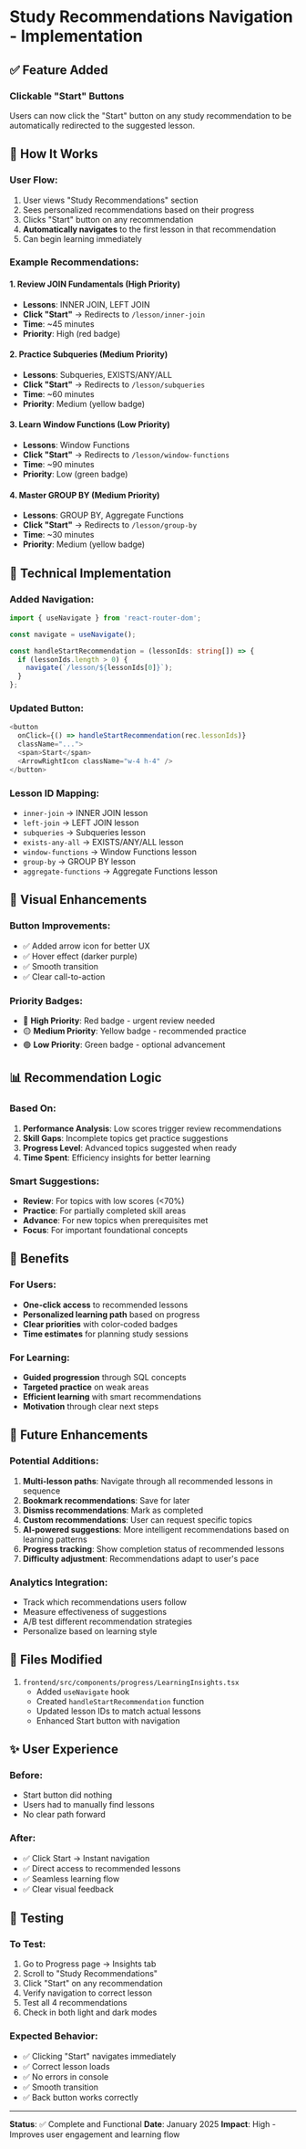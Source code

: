 # Study Recommendations Navigation - Implementation

## ✅ Feature Added

### Clickable "Start" Buttons
Users can now click the "Start" button on any study recommendation to be automatically redirected to the suggested lesson.

## 🎯 How It Works

### User Flow:
1. User views "Study Recommendations" section
2. Sees personalized recommendations based on their progress
3. Clicks "Start" button on any recommendation
4. **Automatically navigates** to the first lesson in that recommendation
5. Can begin learning immediately

### Example Recommendations:

#### 1. **Review JOIN Fundamentals** (High Priority)
- **Lessons**: INNER JOIN, LEFT JOIN
- **Click "Start"** → Redirects to `/lesson/inner-join`
- **Time**: ~45 minutes
- **Priority**: High (red badge)

#### 2. **Practice Subqueries** (Medium Priority)
- **Lessons**: Subqueries, EXISTS/ANY/ALL
- **Click "Start"** → Redirects to `/lesson/subqueries`
- **Time**: ~60 minutes
- **Priority**: Medium (yellow badge)

#### 3. **Learn Window Functions** (Low Priority)
- **Lessons**: Window Functions
- **Click "Start"** → Redirects to `/lesson/window-functions`
- **Time**: ~90 minutes
- **Priority**: Low (green badge)

#### 4. **Master GROUP BY** (Medium Priority)
- **Lessons**: GROUP BY, Aggregate Functions
- **Click "Start"** → Redirects to `/lesson/group-by`
- **Time**: ~30 minutes
- **Priority**: Medium (yellow badge)

## 🔧 Technical Implementation

### Added Navigation:
```typescript
import { useNavigate } from 'react-router-dom';

const navigate = useNavigate();

const handleStartRecommendation = (lessonIds: string[]) => {
  if (lessonIds.length > 0) {
    navigate(`/lesson/${lessonIds[0]}`);
  }
};
```

### Updated Button:
```typescript
<button 
  onClick={() => handleStartRecommendation(rec.lessonIds)}
  className="...">
  <span>Start</span>
  <ArrowRightIcon className="w-4 h-4" />
</button>
```

### Lesson ID Mapping:
- `inner-join` → INNER JOIN lesson
- `left-join` → LEFT JOIN lesson
- `subqueries` → Subqueries lesson
- `exists-any-all` → EXISTS/ANY/ALL lesson
- `window-functions` → Window Functions lesson
- `group-by` → GROUP BY lesson
- `aggregate-functions` → Aggregate Functions lesson

## 🎨 Visual Enhancements

### Button Improvements:
- ✅ Added arrow icon for better UX
- ✅ Hover effect (darker purple)
- ✅ Smooth transition
- ✅ Clear call-to-action

### Priority Badges:
- 🔴 **High Priority**: Red badge - urgent review needed
- 🟡 **Medium Priority**: Yellow badge - recommended practice
- 🟢 **Low Priority**: Green badge - optional advancement

## 📊 Recommendation Logic

### Based On:
1. **Performance Analysis**: Low scores trigger review recommendations
2. **Skill Gaps**: Incomplete topics get practice suggestions
3. **Progress Level**: Advanced topics suggested when ready
4. **Time Spent**: Efficiency insights for better learning

### Smart Suggestions:
- **Review**: For topics with low scores (<70%)
- **Practice**: For partially completed skill areas
- **Advance**: For new topics when prerequisites met
- **Focus**: For important foundational concepts

## 🚀 Benefits

### For Users:
- **One-click access** to recommended lessons
- **Personalized learning path** based on progress
- **Clear priorities** with color-coded badges
- **Time estimates** for planning study sessions

### For Learning:
- **Guided progression** through SQL concepts
- **Targeted practice** on weak areas
- **Efficient learning** with smart recommendations
- **Motivation** through clear next steps

## 🎯 Future Enhancements

### Potential Additions:
1. **Multi-lesson paths**: Navigate through all recommended lessons in sequence
2. **Bookmark recommendations**: Save for later
3. **Dismiss recommendations**: Mark as completed
4. **Custom recommendations**: User can request specific topics
5. **AI-powered suggestions**: More intelligent recommendations based on learning patterns
6. **Progress tracking**: Show completion status of recommended lessons
7. **Difficulty adjustment**: Recommendations adapt to user's pace

### Analytics Integration:
- Track which recommendations users follow
- Measure effectiveness of suggestions
- A/B test different recommendation strategies
- Personalize based on learning style

## 📝 Files Modified

1. `frontend/src/components/progress/LearningInsights.tsx`
   - Added `useNavigate` hook
   - Created `handleStartRecommendation` function
   - Updated lesson IDs to match actual lessons
   - Enhanced Start button with navigation

## ✨ User Experience

### Before:
- Start button did nothing
- Users had to manually find lessons
- No clear path forward

### After:
- ✅ Click Start → Instant navigation
- ✅ Direct access to recommended lessons
- ✅ Seamless learning flow
- ✅ Clear visual feedback

## 🧪 Testing

### To Test:
1. Go to Progress page → Insights tab
2. Scroll to "Study Recommendations"
3. Click "Start" on any recommendation
4. Verify navigation to correct lesson
5. Test all 4 recommendations
6. Check in both light and dark modes

### Expected Behavior:
- ✅ Clicking "Start" navigates immediately
- ✅ Correct lesson loads
- ✅ No errors in console
- ✅ Smooth transition
- ✅ Back button works correctly

---

**Status**: ✅ Complete and Functional
**Date**: January 2025
**Impact**: High - Improves user engagement and learning flow
